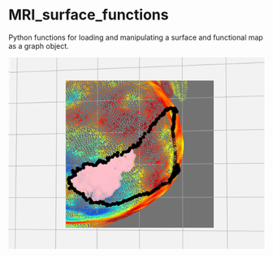 # MRI_surface_functions
Python functions for loading and manipulating a surface and functional map as a
graph object.

![gif showing what you can do](/images/done.gif)

